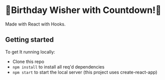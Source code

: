 # 🎉Birthday Wisher with Countdown!🎉

Made with React with Hooks.

## Getting started


To get It running locally:

- Clone this repo
- `npm install` to install all req'd dependencies
- `npm start` to start the local server (this project uses create-react-app)
